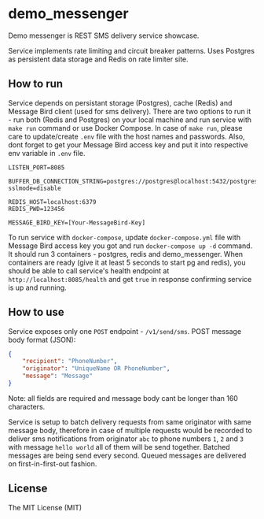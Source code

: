 # demo_messenger

Demo messenger is REST SMS delivery service showcase.

Service implements rate limiting and circuit breaker patterns. Uses Postgres as persistent data storage and Redis on rate limiter site.

## How to run

Service depends on persistant storage (Postgres), cache (Redis) and Message Bird client (used for sms delivery). There are two options to run it - run both (Redis and Postgres) on your local machine and run service with `make run` command or use Docker Compose.
In case of `make run`, please care to update/create `.env` file with the host names and passwords. Also, dont forget to get your Message Bird access key and put it into respective env variable in `.env` file.
```.env
LISTEN_PORT=8085

BUFFER_DB_CONNECTION_STRING=postgres://postgres@localhost:5432/postgres?sslmode=disable

REDIS_HOST=localhost:6379
REDIS_PWD=123456

MESSAGE_BIRD_KEY=[Your-MessageBird-Key]
```
To run service with `docker-compose`, update `docker-compose.yml` file with Message Bird access key you got and run `docker-compose up -d` command. It should run 3 containers - postgres, redis and demo_messenger.
When containers are ready (give it at least 5 seconds to start pg and redis), you should be able to call service's health endpoint at `http://localhost:8085/health` and get `true` in response confirming service is up and running. 

## How to use

Service exposes only one `POST` endpoint - `/v1/send/sms`. 
POST message body format (JSON):
```json
{
	"recipient": "PhoneNumber",
	"originator": "UniqueName OR PhoneNumber",
	"message": "Message"
}
```
Note: all fields are required and message body cant be longer than 160 characters.

Service is setup to batch delivery requests from same originator with same message body, therefore in case of multiple requests would be recorded to deliver sms notifications from originator `abc` to phone numbers `1`, `2` and `3` with message `hello world` all of them will be send together.
Batched messages are being send every second. Queued messages are delivered on first-in-first-out fashion.

## License
 
The MIT License (MIT)

